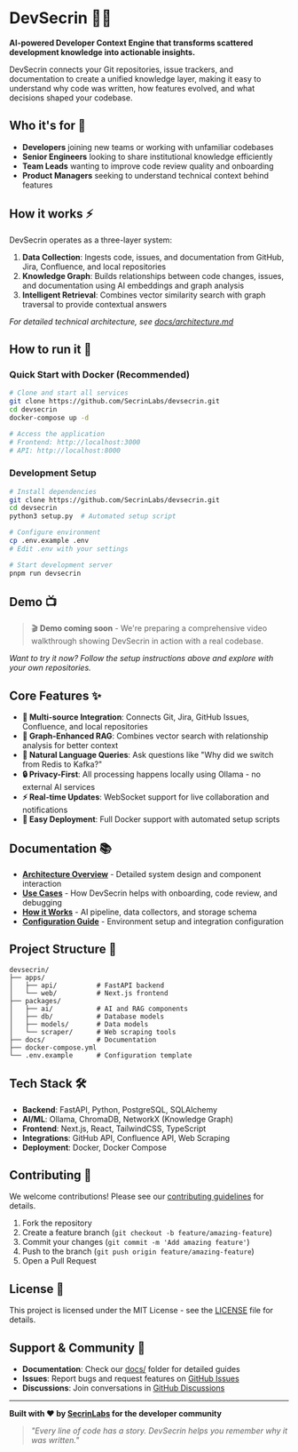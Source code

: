 # DevSecrin 🧠📘

**AI-powered Developer Context Engine that transforms scattered development knowledge into actionable insights.**

DevSecrin connects your Git repositories, issue trackers, and documentation to create a unified knowledge layer, making it easy to understand why code was written, how features evolved, and what decisions shaped your codebase.

## Who it's for 👥

- **Developers** joining new teams or working with unfamiliar codebases
- **Senior Engineers** looking to share institutional knowledge efficiently  
- **Team Leads** wanting to improve code review quality and onboarding
- **Product Managers** seeking to understand technical context behind features

## How it works ⚡

DevSecrin operates as a three-layer system:

1. **Data Collection**: Ingests code, issues, and documentation from GitHub, Jira, Confluence, and local repositories
2. **Knowledge Graph**: Builds relationships between code changes, issues, and documentation using AI embeddings and graph analysis
3. **Intelligent Retrieval**: Combines vector similarity search with graph traversal to provide contextual answers

*For detailed technical architecture, see [docs/architecture.md](docs/architecture.md)*

## How to run it 🐳

### Quick Start with Docker (Recommended)

```bash
# Clone and start all services
git clone https://github.com/SecrinLabs/devsecrin.git
cd devsecrin
docker-compose up -d

# Access the application
# Frontend: http://localhost:3000
# API: http://localhost:8000
```

### Development Setup

```bash
# Install dependencies
git clone https://github.com/SecrinLabs/devsecrin.git
cd devsecrin
python3 setup.py  # Automated setup script

# Configure environment
cp .env.example .env
# Edit .env with your settings

# Start development server
pnpm run devsecrin
```

## Demo 📺

> 🎬 **Demo coming soon** - We're preparing a comprehensive video walkthrough showing DevSecrin in action with a real codebase.

*Want to try it now? Follow the setup instructions above and explore with your own repositories.*

## Core Features ✨

- **🔌 Multi-source Integration**: Connects Git, Jira, GitHub Issues, Confluence, and local repositories
- **🧠 Graph-Enhanced RAG**: Combines vector search with relationship analysis for better context
- **💬 Natural Language Queries**: Ask questions like "Why did we switch from Redis to Kafka?"
- **🔒 Privacy-First**: All processing happens locally using Ollama - no external AI services
- **⚡ Real-time Updates**: WebSocket support for live collaboration and notifications
- **🐳 Easy Deployment**: Full Docker support with automated setup scripts

## Documentation 📚

- **[Architecture Overview](docs/architecture.md)** - Detailed system design and component interaction
- **[Use Cases](docs/use-cases.md)** - How DevSecrin helps with onboarding, code review, and debugging  
- **[How it Works](docs/how-it-works.md)** - AI pipeline, data collectors, and storage schema
- **[Configuration Guide](.env.example)** - Environment setup and integration configuration

## Project Structure 📁

```
devsecrin/
├── apps/
│   ├── api/          # FastAPI backend
│   └── web/          # Next.js frontend  
├── packages/
│   ├── ai/           # AI and RAG components
│   ├── db/           # Database models
│   ├── models/       # Data models
│   └── scraper/      # Web scraping tools
├── docs/             # Documentation
├── docker-compose.yml
└── .env.example      # Configuration template
```

## Tech Stack 🛠️

- **Backend**: FastAPI, Python, PostgreSQL, SQLAlchemy
- **AI/ML**: Ollama, ChromaDB, NetworkX (Knowledge Graph)  
- **Frontend**: Next.js, React, TailwindCSS, TypeScript
- **Integrations**: GitHub API, Confluence API, Web Scraping
- **Deployment**: Docker, Docker Compose

## Contributing 🤝

We welcome contributions! Please see our [contributing guidelines](CONTRIBUTING.md) for details.

1. Fork the repository
2. Create a feature branch (`git checkout -b feature/amazing-feature`)
3. Commit your changes (`git commit -m 'Add amazing feature'`)
4. Push to the branch (`git push origin feature/amazing-feature`)
5. Open a Pull Request

## License 📄

This project is licensed under the MIT License - see the [LICENSE](LICENSE) file for details.

## Support & Community 💬

- **Documentation**: Check our [docs/](docs/) folder for detailed guides
- **Issues**: Report bugs and request features on [GitHub Issues](https://github.com/SecrinLabs/devsecrin/issues)
- **Discussions**: Join conversations in [GitHub Discussions](https://github.com/SecrinLabs/devsecrin/discussions)

---

**Built with ❤️ by [SecrinLabs](https://github.com/SecrinLabs) for the developer community**

> *"Every line of code has a story. DevSecrin helps you remember why it was written."*
